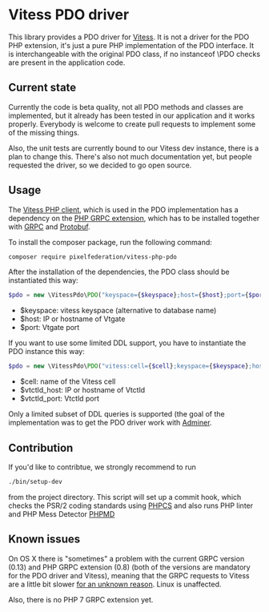 # Vitess PDO driver

This library provides a PDO driver for [Vitess](http://vitess.io/). It is not a driver for the PDO PHP extension,
it's just a pure PHP implementation of the PDO interface. It is interchangeable with the original PDO class,
if no instanceof \PDO checks are present in the application code.

## Current state

Currently the code is beta quality, not all PDO methods and classes are implemented, but it already has been tested
in our application and it works properly. Everybody is welcome to create pull requests to implement some of the missing
things.

Also, the unit tests are currently bound to our Vitess dev instance, there is a plan to change this.
There's also not much documentation yet, but people requested the driver, so we decided to go open source.

## Usage

The [Vitess PHP client](https://github.com/youtube/vitess/tree/master/php), which is used in the PDO implementation 
has a dependency on the [PHP GRPC extension](https://github.com/grpc/grpc/tree/master/src/php), which has to be 
installed together with [GRPC](http://www.grpc.io/) and [Protobuf](https://developers.google.com/protocol-buffers/?hl=en).

To install the composer package, run the following command:

```bash
composer require pixelfederation/vitess-php-pdo
```

After the installation of the dependencies, the PDO class should be instantiated this way:

```php
$pdo = new \VitessPdo\PDO("keyspace={$keyspace};host={$host};port={$port}");
```

- $keyspace: vitess keyspace (alternative to database name)
- $host: IP or hostname of Vtgate
- $port: Vtgate port

If you want to use some limited DDL support, you have to instantiate the PDO instance this way:

```php
$pdo = new \VitessPdo\PDO("vitess:cell={$cell};keyspace={$keyspace};host={$host};port={$port};vtctld_host={vtcrld_host};vtctld_port={vtctld_port}");
```

- $cell: name of the Vitess cell
- $vtctld_host: IP or hostname of Vtctld
- $vtctld_port: Vtctld port

Only a limited subset of DDL queries is supported (the goal of the implementation was to get the PDO driver
work with [Adminer](https://github.com/pixelfederation/adminer).

## Contribution

If you'd like to contribtue, we strongly recommend to run

```bash
./bin/setup-dev
```

from the project directory. This script will set up a commit hook, which checks the PSR/2 coding standards
using [PHPCS](https://github.com/squizlabs/PHP_CodeSniffer) and also runs PHP linter and 
PHP Mess Detector [PHPMD](http://phpmd.org/)

## Known issues

On OS X there is "sometimes" a problem with the current GRPC version (0.13) and PHP GRPC extension (0.8)
(both of the versions are mandatory for the PDO driver and Vitess), meaning
that the GRPC requests to Vitess are a little bit slower [for an unknown reason](https://github.com/grpc/grpc/issues/4806). 
Linux is unaffected.

Also, there is no PHP 7 GRPC extension yet.